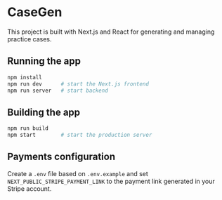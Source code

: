 # CaseGen

This project is built with Next.js and React for generating and managing practice cases.

## Running the app

```bash
npm install
npm run dev      # start the Next.js frontend
npm run server   # start backend
```

## Building the app

```bash
npm run build
npm start        # start the production server
```

## Payments configuration

Create a `.env` file based on `.env.example` and set `NEXT_PUBLIC_STRIPE_PAYMENT_LINK` to the payment link generated in your Stripe account.

